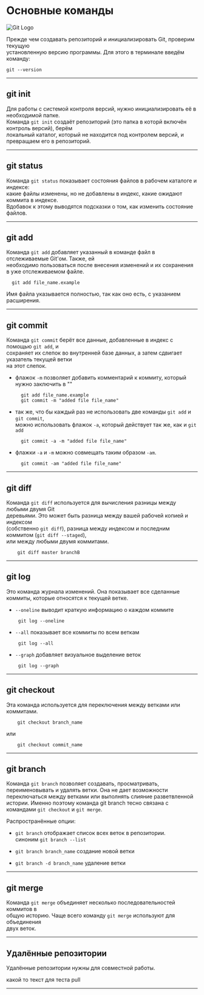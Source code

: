  # Основные команды 
 
 ![Git Logo](Git_Logo.png)
 
 Прежде чем создавать репозиторий и инициализировать Git, проверим текущую  
 установленную версию программы. Для этого в терминале введём команду:

    git --version

 * * * * * * * * * * * * * 

 ## git init
 Для работы с системой контроля версий, нужно инициализировать её в необходимой папке.  
 Команда ```git init``` создаёт репозиторий (это папка в которй включён контроль версий), берём  
 локальный каталог, который не находится под контролем версий, и превращаем его в репозиторий.

 * * * * * * * * * * * * *

 ## git status

 Команда ```git status``` показывает состояния файлов в рабочем каталоге и индексе:  
 какие файлы изменены, но не добавлены в индекс, какие ожидают коммита в индексе.  
 Вдобавок к этому выводятся подсказки о том, как изменить состояние файлов.

 * * * * * * * * * * * * * 

 ## git add 

 Команда ```git add``` добавляет указанный в команде файл в отслеживаемые Git'ом. Также, ей  
 необходимо пользоваться после внесения изменений и их сохранения в уже отслеживаемом файле.

      git add file_name.example

 Имя файла указывается полностью, так как оно есть, с указанием расширения.

 * * * * * * * * * * * * *

 ## git commit

 Команда ```git commit``` берёт все данные, добавленные в индекс с помощью ```git add```, и  
 сохраняет их слепок во внутренней базе данных, а затем сдвигает указатель текущей ветки  
 на этот  слепок.
 * флажок ```-m``` позволяет добавить комментарий к коммиту, который нужно заключить в ""

         git add file_name.example
         git commit -m "added file file_name"

 * так же, что бы каждый раз не использовать две команды ```git add``` и ```git commit```,  
 можно использовать флажок ```-a```, который действует так же, как и ```git add```

         git commit -a -m "added file file_name"

 * флажки ```-a``` и ```-m``` можно совмещать таким образом ```-am```.

         git commit -am "added file file_name"

 * * * * * * * * * * * * *

 ## git diff

 Команда ```git diff``` используется для вычисления разницы между любыми двумя Git  
 деревьями. Это может быть разница между вашей рабочей копией и индексом  
 (собственно ```git diff```), разница между индексом и последним коммитом (```git diff --staged```),  
 или между любыми двумя коммитами. 
 
        git diff master branchB 

 * * * * * * * * * * * * *  

 ## git log

 Это команда журнала изменений. Она показывает все сделанные коммиты, которые относятся к текущей ветке.

 * ```--oneline``` выводит краткую информацию о каждом коммите

        git log --oneline

 * ```--all``` показывает все коммиты по всем веткам

        git log --all

 * ```--graph``` добавляет визуальное выделение веток

        git log --graph 

 * * * * * * * * * * * * * 

 ## git checkout

 Эта команда используется для переключения между ветками или коммитами.

        git checkout branch_name
 или 

        git checkout commit_name 

 * * * * * * * * * * * * * 

 ## git branch

 Команда ```git branch``` позволяет создавать, просматривать, переименовывать и удалять ветки. Она не дает возможности переключаться между ветками или выполнять слияние разветвленной истории. Именно поэтому команда git branch тесно связана с командами ```git checkout``` и ```git merge```.

 Распространённые опции:

 * ```git branch``` отображает список всех веток в репозитории.  
 синоним ```git branch --list```

 * ```git branch branch_name``` создание новой ветки

 * ```git branch -d branch_name``` удаление ветки

 * * * * * * * * * * * * * 

 ## git merge

 Команда ```git merge``` объединяет несколько последовательностей коммитов в  
 общую историю. Чаще всего команду ```git merge``` используют для объединения  
 двух веток.
 
 * * * * * * * * * * * * *

 ## Удалённые репозитории

 Удалённые репозитории нужны для совместной работы.
 
 какой то текст для теста pull

 * * * * * * * * * * * * * 
 
